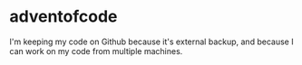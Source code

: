 # adventofcode

I'm keeping my code on Github because it's external backup, and because I can work on my code
from multiple machines.

